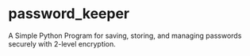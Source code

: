 # password_keeper
A Simple Python Program for saving, storing, and managing passwords securely with 2-level encryption.

